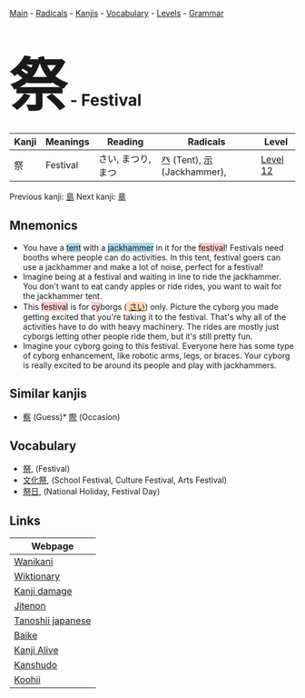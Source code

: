 <style> bigfont {font-size: 100px}</style>
[Main](../README.md) -
[Radicals](../radicals.md) -
[Kanjis](../kanjis.md) -
[Vocabulary](../vocabulary.md) -
[Levels](../levels.md) -
[Grammar](../grammar.md)
# <bigfont> 祭</bigfont> - Festival 

| Kanji | Meanings | Reading | Radicals | Level |
| --- | --- | --- | --- | --- |
| 祭 | Festival | さい, まつり, まつ | [癶](../radicals/癶.md) (Tent), [示](../radicals/示.md) (Jackhammer),  | [Level 12](../levels/wk_level12.md) |

Previous kanji: [島](島.md) Next kanji: [章](章.md) 

## Mnemonics
 * You have a <span style="background-color:#ADD8E6"> tent</span> with a <span style="background-color:#ADD8E6"> jackhammer</span> in it for the <span style="background-color:#ffcccb"> festival</span>! Festivals need booths where people can do activities. In this tent, festival goers can use a jackhammer and make a lot of noise, perfect for a festival!
* Imagine being at a festival and waiting in line to ride the jackhammer. You don't want to eat candy apples or ride rides, you want to wait for the jackhammer tent.
* This <span style="background-color:#ffcccb"> festival</span> is for <span style="background-color:#ffcccb"> cy</span>borgs (<span style="background-color:#fed8b1"> [さい](https://jisho.org/search/さい)</span>) only. Picture the cyborg you made getting excited that you're taking it to the festival. That's why all of the activities have to do with heavy machinery. The rides are mostly just cyborgs letting other people ride them, but it's still pretty fun.
* Imagine your cyborg going to this festival. Everyone here has some type of cyborg enhancement, like robotic arms, legs, or braces. Your cyborg is really excited to be around its people and play with jackhammers.


## Similar kanjis
 * [察](察.md) (Guess)* [際](際.md) (Occasion)


## Vocabulary
 * [祭](../vocabulary/祭.md), (Festival)
* [文化祭](../vocabulary/祭.md), (School Festival, Culture Festival, Arts Festival)
* [祭日](../vocabulary/祭.md), (National Holiday, Festival Day)



## Links 

| Webpage |
| --- |
| [Wanikani          ](https://www.wanikani.com/kanji/祭) |
| [Wiktionary        ](https://en.wiktionary.org/wiki/祭) |
| [Kanji damage      ](http://www.kanjidamage.com/kanji/search?utf8=✓&q=祭) |
| [Jitenon           ](https://jitenon.com/kanji/祭) |
| [Tanoshii japanese ](https://www.tanoshiijapanese.com/dictionary/kanji.cfm?k=祭) |
| [Baike             ](https://baike.baidu.com/item/祭) |
| [Kanji Alive       ](https://app.kanjialive.com/祭) |
| [Kanshudo          ](https://www.kanshudo.com/searchmn?q=祭) |
| [Koohii            ](https://kanji.koohii.com/study/kanji/祭) |

